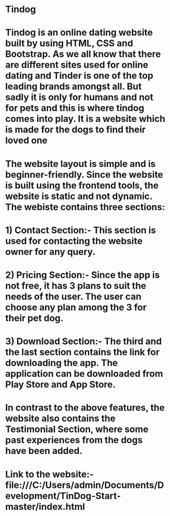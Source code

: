 # Tindog
# Tindog is an online dating website built by using HTML, CSS and Bootstrap. As we all know that there are different sites used for online dating and Tinder is one of the top leading brands amongst all. But sadly it is only for humans and not for pets and this is where tindog comes into play. It is a website which is made for the dogs to find their loved one
# The website layout is simple and is beginner-friendly. Since the website is built using the frontend tools, the website is static and not dynamic. The webiste contains three sections:
# 1) Contact Section:- This section is used for contacting the website owner for any query. 
# 2) Pricing Section:- Since the app is not free, it has 3 plans to suit the needs of the user. The user can choose any plan among the 3 for their pet dog.
# 3) Download Section:- The third and the last section contains the link for downloading the app. The application can be downloaded from Play Store and App Store.
# In contrast to the above features, the website also contains the Testimonial Section, where some past experiences from the dogs have been added.
# Link to the website:- file:///C:/Users/admin/Documents/Development/TinDog-Start-master/index.html
